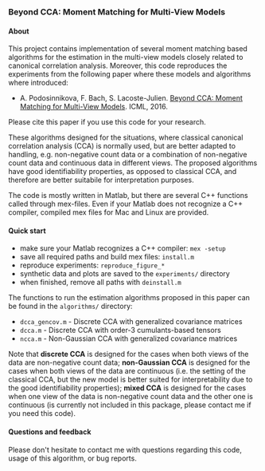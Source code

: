 ### Beyond CCA: Moment Matching for Multi-View Models

#### About

This project contains implementation of several moment matching based algorithms for the 
estimation in the multi-view models closely related to canonical correlation analysis.
Moreover, this code reproduces the experiments from the following paper where these 
models and algorithms where introduced:
* A. Podosinnikova, F. Bach, S. Lacoste-Julien. [Beyond CCA: Moment Matching for Multi-View Models](https://arxiv.org/abs/1602.09013). ICML, 2016.

Please cite this paper if you use this code for your research.


These algorithms designed for the situations, where classical canonical correlation analysis
(CCA) is normally used, but are better adapted to handling, e.g. non-negative count data
or a combination of non-negative count data and continuous data in different views. The proposed algorithms have good identifiability properties, as opposed to classical CCA, and therefore are better suitabile for interpretation purposes.

The code is mostly written in Matlab, but there are several C++ functions called through mex-files. Even if your Matlab does not recognize a C++ compiler, compiled mex files for Mac 
and Linux are provided.


#### Quick start
* make sure your Matlab recognizes a C++ compiler: ```mex -setup```
* save all required paths and build mex files: ```install.m```
* reproduce experiments: ```reproduce_figure_*```
* synthetic data and plots are saved to the ```experiments/``` directory
* when finished, remove all paths with ```deinstall.m```

The functions to run the estimation algorithms proposed in this paper can be found in 
the ```algorithms/``` directory:
* ```dcca_gencov.m``` - Discrete CCA with generalized covariance matrices
* ```dcca.m``` - Discrete CCA with order-3 cumulants-based tensors
* ```ncca.m``` - Non-Gaussian CCA with generalized covariance matrices


Note that **discrete CCA** is designed for the cases when both views of the data are non-negative count data; **non-Gaussian CCA** is designed for the cases when both views of the data are continuous (i.e. the setting of the classical CCA, but the new model is better suited for interpretability due to the good identifiability properties); **mixed CCA** is designed for the cases when one view of the data is non-negative count data and the other one is continuous (is currently not included in this package, please contact me if you need this code).




#### Questions and feedback
Please don't hesitate to contact me with questions regarding this code, usage of this algorithm, or bug reports.
